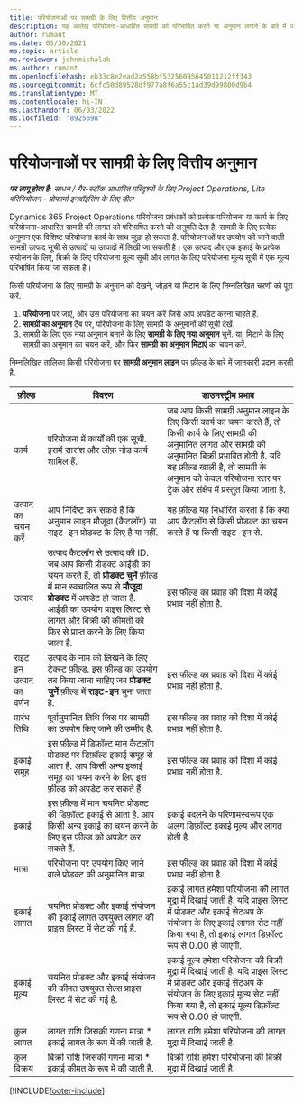 ```yaml
---
title: परियोजनाओं पर सामग्री के लिए वित्तीय अनुमान
description: यह आलेख परियोजना-आधारित सामग्री को परिभाषित करने या अनुमान लगाने के बारे में जानकारी प्रदान करता है।
author: rumant
ms.date: 03/30/2021
ms.topic: article
ms.reviewer: johnmichalak
ms.author: rumant
ms.openlocfilehash: eb33c8e2ead2a558bf53256095645011212ff343
ms.sourcegitcommit: 6cfc50d89528df977a8f6a55c1ad39d99800d9b4
ms.translationtype: MT
ms.contentlocale: hi-IN
ms.lasthandoff: 06/03/2022
ms.locfileid: "8925698"
---
```

# <a name="financial-estimates-for-materials-on-projects"></a>परियोजनाओं पर सामग्री के लिए वित्तीय अनुमान

_**पर लागू होता है:** साधन / गैर-स्टॉक आधारित परिदृश्यों के लिए Project Operations, Lite परिनियोजन - प्रोफार्मा इनवॉइसिंग के लिए डील_

Dynamics 365 Project Operations परियोजना प्रबंधकों को प्रत्येक परियोजना या कार्य के लिए परियोजना-आधारित सामग्री की लागत को परिभाषित करने की अनुमति देता है. सामग्री के लिए प्रत्येक अनुमान एक विशिष्ट परियोजना कार्य के साथ जुड़ा हो सकता है. परियोजनाओं पर उपयोग की जाने वाली सामग्री उत्पाद सूची से उत्पादों या उत्पादों में लिखी जा सकती है। एक उत्पाद और एक इकाई के प्रत्येक संयोजन के लिए, बिक्री के लिए परियोजना मूल्य सूची और लागत के लिए परियोजना मूल्य सूची में एक मूल्य परिभाषित किया जा सकता है।  

किसी परियोजना के लिए सामग्री के अनुमान को देखने, जोड़ने या मिटाने के लिए निम्नलिखित चरणों को पूरा करें.

1. **परियोजना** पर जाएं, और उस परियोजना का चयन करें जिसे आप अपडेट करना चाहते हैं.
2. **सामग्री का अनुमान** टैब पर, परियोजना के लिए सामग्री के अनुमानों की सूची देखें.
3. सामग्री के लिए एक नया अनुमान बनाने के लिए **सामग्री के लिए नया अनुमान** चुनें. या, मिटाने के लिए सामग्री का अनुमान का चयन करें, और फिर **सामग्री का अनुमान मिटाएं** का चयन करें.

निम्नलिखित तालिका किसी परियोजना पर **सामग्री अनुमान लाइन** पर फ़ील्ड के बारे में जानकारी प्रदान करती है. 

| **फ़ील्ड** | **विवरण** | **डाउनस्ट्रीम प्रभाव** |
| --- | --- | --- |
| कार्य | परियोजना में कार्यों की एक सूची. इसमें सारांश और लीफ़ नोड कार्य शामिल हैं. | जब आप किसी सामग्री अनुमान लाइन के लिए किसी कार्य का चयन करते हैं, तो किसी कार्य के लिए सामग्री की अनुमानित लागत और सामग्री की अनुमानित बिक्री प्रभावित होती है. यदि यह फ़ील्ड खाली है, तो सामग्री के अनुमान को केवल परियोजना स्तर पर ट्रैक और संक्षेप में प्रस्तुत किया जाता है. |
| उत्पाद का चयन करें |  आप निर्दिष्ट कर सकते हैं कि अनुमान लाइन मौजूदा (कैटलॉग) या राइट-इन प्रोडक्ट के लिए है या नहीं. | यह फ़ील्ड यह निर्धारित करता है कि क्या आप कैटलॉग से किसी प्रोडक्ट का चयन करते हैं या किसी राइट-इन से. |
| उत्पाद | उत्पाद कैटलॉग से उत्पाद की ID. जब आप किसी प्रोडक्ट आईडी का चयन करते हैं, तो **प्रोडक्ट चुनें** फ़ील्ड में मान स्वचालित रूप से **मौजूदा प्रोडक्ट** में अपडेट हो जाता है. आईडी का उपयोग प्राइस लिस्ट से लागत और बिक्री की कीमतों को फिर से प्राप्त करने के लिए किया जाता है. | इस फील्ड का प्रवाह की दिशा में कोई प्रभाव नहीं होता है. |
| राइट इन उत्पाद का वर्णन | उत्पाद के नाम को लिखने के लिए टेक्स्ट फ़ील्ड. इस फ़ील्ड का उपयोग तब किया जाना चाहिए जब **प्रोडक्ट चुनें** फ़ील्ड में **राइट-इन** चुना जाता है.| इस फील्ड का प्रवाह की दिशा में कोई प्रभाव नहीं होता है. |
| प्रारंभ तिथि | पूर्वानुमानित तिथि जिस पर सामग्री का उपयोग किए जाने की उम्मीद है. | इस फील्ड का प्रवाह की दिशा में कोई प्रभाव नहीं होता है. |
| इकाई समूह | इस फ़ील्ड में डिफ़ॉल्ट मान कैटलॉग प्रोडक्ट पर डिफ़ॉल्ट इकाई समूह से आता है. आप किसी अन्य इकाई समूह का चयन करने के लिए इस फ़ील्ड को अपडेट कर सकते हैं. | इस फील्ड का प्रवाह की दिशा में कोई प्रभाव नहीं होता है. |
| इकाई | इस फ़ील्ड में मान चयनित प्रोडक्ट की डिफ़ॉल्ट इकाई से आता है. आप किसी अन्य इकाई का चयन करने के लिए इस फ़ील्ड को अपडेट कर सकते हैं. | इकाई बदलने के परिणामस्वरूप एक अलग डिफ़ॉल्ट इकाई मूल्य और लागत होती है. |
| मात्रा | परियोजना पर उपयोग किए जाने वाले प्रोडक्ट की अनुमानित मात्रा. | इस फील्ड का प्रवाह की दिशा में कोई प्रभाव नहीं होता है. |
| इकाई लागत | चयनित प्रोडक्ट और इकाई संयोजन की इकाई लागत उपयुक्त लागत की प्राइस लिस्ट में सेट की गई है. | इकाई लागत हमेशा परियोजना की लागत मुद्रा में दिखाई जाती है. यदि प्राइस लिस्ट में प्रोडक्ट और इकाई सेटअप के संयोजन के लिए इकाई लागत सेट नहीं किया गया है, तो इकाई लागत डिफ़ॉल्ट रूप से 0.00 हो जाएगी. |
| इकाई मूल्य | चयनित प्रोडक्ट और इकाई संयोजन की कीमत उपयुक्त सेल्स प्राइस लिस्ट में सेट की गई है. | इकाई मूल्य हमेशा परियोजना की बिक्री मुद्रा में दिखाई जाती है. यदि प्राइस लिस्ट में प्रोडक्ट और इकाई सेटअप के संयोजन के लिए इकाई मूल्य सेट नहीं किया गया है, तो इकाई मूल्य डिफ़ॉल्ट रूप से 0.00 हो जाएगी.|
| कुल लागत | लागत राशि जिसकी गणना मात्रा \* इकाई लागत के रूप में की जाती है.| लागत राशि हमेशा परियोजना की लागत मुद्रा में दिखाई जाती है. |
| कुल विक्रय | बिक्री राशि जिसकी गणना मात्रा \* इकाई कीमत के रूप में की जाती है. | बिक्री राशि हमेशा परियोजना की बिक्री मुद्रा में दिखाई जाती है. |


[!INCLUDE[footer-include](../includes/footer-banner.md)]

